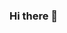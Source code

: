 ### Hi there 👋

<!--
**karlijones/karlijones** is a ✨ _special_ ✨ repository because its `README.md` (this file) appears on your GitHub profile.

Here are some ideas to get you started:


- 👯 I’m looking to connect with other developers and professional engineers.
- 💬 I'm enthusiastic about music, dogs, traveling, video games, puzzels, and learning!
- 📫 How to reach me: LinkedIn - nwajones 
- ⚡ Fun fact: Metal is one of my favorite types of music, so I learned to do metal screams about 8 years ago and have worked on perfecting them ever since!
-->
